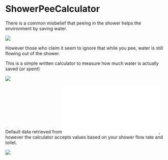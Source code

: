 # ShowerPeeCalculator
There is a common misbelief that peeing in the shower helps the environment by saving water.

![](http://i.imgur.com/pXytW0t.png)

However those who claim it seem to ignore that while you pee, water is still flowing out of the shower.

This is a simple written calculator to measure how much water is actually saved (*or spent*)

![](http://i.imgur.com/U3LAKiQ.png)

Default data retrieved from ![Home-water-works](www.home-water-works.org), however the calculator accepts values based on your shower flow rate and toilet.

![](http://i.imgur.com/TiyTDmA.png)
